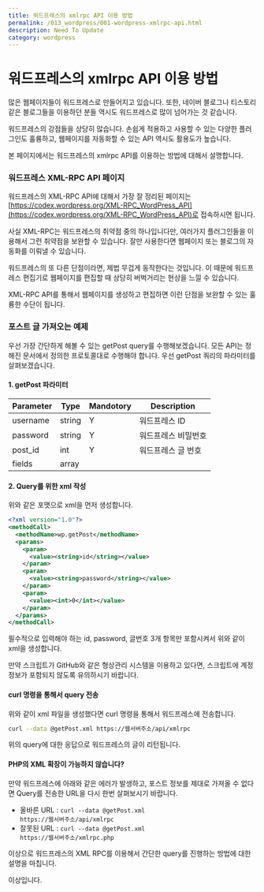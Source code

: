```yaml
---
title: 워드프레스의 xmlrpc API 이용 방법
permalink: /013_wordpress/001-wordpress-xmlrpc-api.html
description: Need To Update
category: wordpress
---
```



워드프레스의 xmlrpc API 이용 방법
===


많은 웹페이지들이 워드프레스로 만들어지고 있습니다. 
또한, 네이버 블로그나 티스토리 같은 블로그들을 이용하던 분들 역시도 
워드프레스로 많이 넘어가는 것 같습니다. 


워드프레스의 강점들을 상당히 많습니다. 
손쉽게 적용하고 사용할 수 있는 다양한 플러그인도 훌륭하고, 
웹페이지를 자동화할 수 있는 API 역시도 활용도가 높습니다. 


본 페이지에서는 워드프레스의 xmlrpc API를 이용하는 방법에 대해서 설명합니다.


### 워드프레스 XML-RPC API 페이지


워드프레스의 XML-RPC API에 대해서 가장 잘 정리된 페이지는 
[https://codex.wordpress.org/XML-RPC_WordPress_API](https://codex.wordpress.org/XML-RPC_WordPress_API)로 접속하시면 됩니다. 


사실 XML-RPC는 워드프레스의 취약점 중의 하나입니다만, 
여러가지 플러그인들을 이용해서 그런 취약점을 보완할 수 있습니다. 
잘만 사용한다면 웹페이지 또는 블로그의 자동화를 이뤄낼 수 있습니다. 


워드프레스의 또 다른 단점이라면, 제법 무겁게 동작한다는 것입니다. 
이 때문에 워드프레스 편집기로 웹페이지를 편집할 때 
상당히 버벅거리는 현상을 느낄 수 있습니다. 


XML-RPC API를 통해서 웹페이지를 생성하고 편집하면 
이런 단점을 보완할 수 있는 훌륭한 수단이 됩니다. 


### 포스트 글 가져오는 예제


우선 가장 간단하게 해볼 수 있는 getPost query를 수행해보겠습니다. 
모든 API는 정해진 문서에서 정의한 프로토콜대로 수행해야 합니다. 
우선 getPost 쿼리의 파라미터를 살펴보겠습니다. 


#### 1. getPost 파라미터


|Parameter|Type|Mandotory|Description|
|--|--|--|--|
|username|string| Y | 워드프레스 ID |
|password|string| Y | 워드프레스 비밀번호 |
|post_id|int| Y | 워드프레스 글 번호 |
|fields|array|    |   |



#### 2. Query를 위한 xml 작성


위와 같은 포맷으로 xml을 먼저 생성합니다. 


```xml
<?xml version="1.0"?>
<methodCall>
  <methodName>wp.getPost</methodName>
  <params>
    <param>
      <value><string>id</string></value>
    </param>
    <param>
      <value><string>password</string></value>
    </param>
    <param>
      <value><int>0</int></value>
    </param>
  </params>
</methodCall>
```


필수적으로 입력해야 하는 id, password, 글번호 3개 항목만 포함시켜서 
위와 같이 xml을 생성합니다. 


만약 스크립트가 GitHub와 같은 형상관리 시스템을 이용하고 있다면, 
스크립트에 계정 정보가 포함되지 않도록 유의하시기 바랍니다. 


#### curl 명령을 통해서 query 전송


위와 같이 xml 파일을 생성했다면 curl 명령을 통해서 워드프레스에 전송합니다.


```bash
curl --data @getPost.xml https://웹서버주소/api/xmlrpc
```


위의 query에 대한 응답으로 워드프레스의 글이 리턴됩니다. 


#### PHP의 XML 확장이 가능하지 않습니다?


만약 워드프레스에 아래와 같은 에러가 발생하고, 
포스트 정보를 제대로 가져올 수 없다면 
Query를 전송한 URL을 다시 한번 살펴보시기 바랍니다. 


- 올바른 URL : <code>curl --data @getPost.xml https://웹서버주소/api/xmlrpc</code>
- 잘못된 URL : <code>curl --data @getPost.xml https://웹서버주소/xmlrpc.php</code>


이상으로 워드프레스의 XML RPC를 이용해서 
간단한 query를 진행하는 방법에 대한 설명을 마칩니다. 


이상입니다. 
